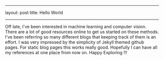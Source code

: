 ___

layout: post
title: Hello World
___

Off late, I've been interested in machine learning and computer vision. There are a lot of good resources online to get us started on
these methods. I've been referring so many different blogs that keeping track of them is an effort. 
I was very impressed by the simplicity of Jekyll themed github pages. For static blog pages this works really good. 
Hopefully I can have all my references at one place from now on. 
Happy Exploring !!!

